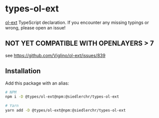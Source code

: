 # types-ol-ext

[ol-ext](https://github.com/Viglino/ol-ext) TypeScript declaration. If you encounter any missing typings or wrong, please open an issue!

## NOT YET COMPATIBLE WITH OPENLAYERS > 7

see https://github.com/Viglino/ol-ext/issues/839 


## Installation

Add this package with an alias:

```sh
# NPM
npm i -D @types/ol-ext@npm:@siedlerchr/types-ol-ext

# Yarn
yarn add -D @types/ol-ext@npm:@siedlerchr/types-ol-ext
```
